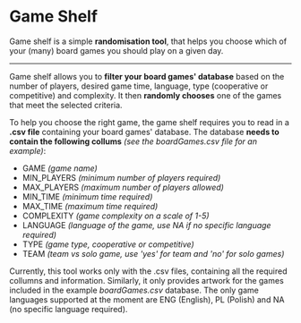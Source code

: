 # Game Shelf

Game shelf is a simple **randomisation tool**, that helps you choose which of your (many) board games you should play on a given day.

----

Game shelf allows you to **filter your board games' database** based on the number of players, desired game time, language, type (cooperative or competitive) and complexity. It then **randomly chooses** one of the games that meet the selected criteria.

To help you choose the right game, the game shelf requires you to read in a **.csv file** containing your board games' database. The database **needs to contain the following collums** *(see the boardGames.csv file for an example)*:

* GAME *(game name)*
* MIN_PLAYERS *(minimum number of players required)*
* MAX_PLAYERS *(maximum number of players allowed)*
* MIN_TIME *(minimum time required)*
* MAX_TIME *(maximum time required)*
* COMPLEXITY *(game complexity on a scale of 1-5)*
* LANGUAGE *(language of the game, use NA if no specific language required)*
* TYPE *(game type, cooperative or competitive)*
* TEAM *(team vs solo game, use 'yes' for team and 'no' for solo games)*



Currently, this tool works only with the .csv files, containing all the required collumns and information. Similarly, it only provides artwork for the games included in the example *boardGames.csv* database. The only game languages supported at the moment are ENG (English), PL (Polish) and NA (no specific language required). 
